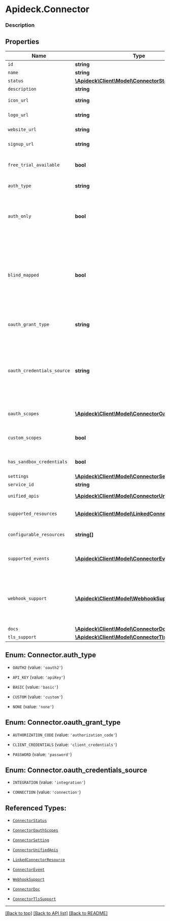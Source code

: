 # Apideck.Connector

### Description

## Properties
Name | Type | Description | Notes
------------ | ------------- | ------------- | -------------
`id` | **string** | ID of the connector. | [optional] 
`name` | **string** | Name of the connector. | [optional] 
`status` | [**\Apideck\Client\Model\ConnectorStatus**](ConnectorStatus.md) |  | [optional] 
`description` | **string** |  | [optional] 
`icon_url` | **string** | Link to a small square icon for the connector. | [optional] 
`logo_url` | **string** | Link to the full logo for the connector. | [optional] 
`website_url` | **string** | Link to the connector's website. | [optional] 
`signup_url` | **string** | Link to the connector's signup page. | [optional] 
`free_trial_available` | **bool** | Set to &#x60;true&#x60; when the connector offers a free trial. Use &#x60;signup_url&#x60; to sign up for a free trial | [optional] 
`auth_type` | **string** | Type of authorization used by the connector | [optional] 
`auth_only` | **bool** | Indicates whether a connector only supports authentication. In this case the connector is not mapped to a Unified API, but can be used with the Proxy API | [optional] 
`blind_mapped` | **bool** | Set to &#x60;true&#x60; when connector was implemented from downstream docs only and without API access. This state indicates that integration will require Apideck support, and access to downstream API to validate mapping quality. | [optional] 
`oauth_grant_type` | **string** | OAuth grant type used by the connector. More info: https://oauth.net/2/grant-types | [optional] 
`oauth_credentials_source` | **string** | Location of the OAuth client credentials. For most connectors the OAuth client credentials are stored on integration and managed by the application owner. For others they are stored on connection and managed by the consumer in Vault. | [optional] 
`oauth_scopes` | [**\Apideck\Client\Model\ConnectorOauthScopes[]**](ConnectorOauthScopes.md) | List of OAuth Scopes available for this connector. | [optional] 
`custom_scopes` | **bool** | Set to &#x60;true&#x60; when connector allows the definition of custom scopes. | [optional] 
`has_sandbox_credentials` | **bool** | Indicates whether Apideck Sandbox OAuth credentials are available. | [optional] 
`settings` | [**\Apideck\Client\Model\ConnectorSetting[]**](ConnectorSetting.md) |  | [optional] 
`service_id` | **string** | Service provider identifier | [optional] 
`unified_apis` | [**\Apideck\Client\Model\ConnectorUnifiedApis[]**](ConnectorUnifiedApis.md) | List of Unified APIs that feature this connector. | [optional] 
`supported_resources` | [**\Apideck\Client\Model\LinkedConnectorResource[]**](LinkedConnectorResource.md) | List of resources that are supported on the connector. | [optional] 
`configurable_resources` | **string[]** | List of resources that have settings that can be configured. | [optional] 
`supported_events` | [**\Apideck\Client\Model\ConnectorEvent[]**](ConnectorEvent.md) | List of events that are supported on the connector across all Unified APIs. | [optional] 
`webhook_support` | [**\Apideck\Client\Model\WebhookSupport[]**](WebhookSupport.md) | How webhooks are supported for the connector. Sometimes the connector natively supports webhooks, other times Apideck virtualizes them based on polling. | [optional] 
`docs` | [**\Apideck\Client\Model\ConnectorDoc[]**](ConnectorDoc.md) |  | [optional] 
`tls_support` | [**\Apideck\Client\Model\ConnectorTlsSupport**](ConnectorTlsSupport.md) |  | [optional] 





<a name="AUTH_TYPE"></a>
## Enum: Connector.auth_type


* `OAUTH2` (value: `'oauth2'`)

* `API_KEY` (value: `'apiKey'`)

* `BASIC` (value: `'basic'`)

* `CUSTOM` (value: `'custom'`)

* `NONE` (value: `'none'`)




<a name="OAUTH_GRANT_TYPE"></a>
## Enum: Connector.oauth_grant_type


* `AUTHORIZATION_CODE` (value: `'authorization_code'`)

* `CLIENT_CREDENTIALS` (value: `'client_credentials'`)

* `PASSWORD` (value: `'password'`)




<a name="OAUTH_CREDENTIALS_SOURCE"></a>
## Enum: Connector.oauth_credentials_source


* `INTEGRATION` (value: `'integration'`)

* `CONNECTION` (value: `'connection'`)




## Referenced Types:


* [`ConnectorStatus`](ConnectorStatus.md)











* [`ConnectorOauthScopes`](ConnectorOauthScopes.md)


* [`ConnectorSetting`](ConnectorSetting.md)

* [`ConnectorUnifiedApis`](ConnectorUnifiedApis.md)
* [`LinkedConnectorResource`](LinkedConnectorResource.md)

* [`ConnectorEvent`](ConnectorEvent.md)
* [`WebhookSupport`](WebhookSupport.md)
* [`ConnectorDoc`](ConnectorDoc.md)
* [`ConnectorTlsSupport`](ConnectorTlsSupport.md)

---

[[Back to top]](#) [[Back to API list]](../../../../README.md#documentation-for-api-endpoints) [[Back to README]](../../../../README.md)


